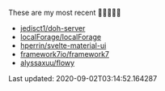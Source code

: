 These are my most recent 🌟🌟🌟🌟🌟

* [jedisct1/doh-server](https://github.com/jedisct1/doh-server)
* [localForage/localForage](https://github.com/localForage/localForage)
* [hperrin/svelte-material-ui](https://github.com/hperrin/svelte-material-ui)
* [framework7io/framework7](https://github.com/framework7io/framework7)
* [alyssaxuu/flowy](https://github.com/alyssaxuu/flowy)

Last updated: 2020-09-02T03:14:52.164287
